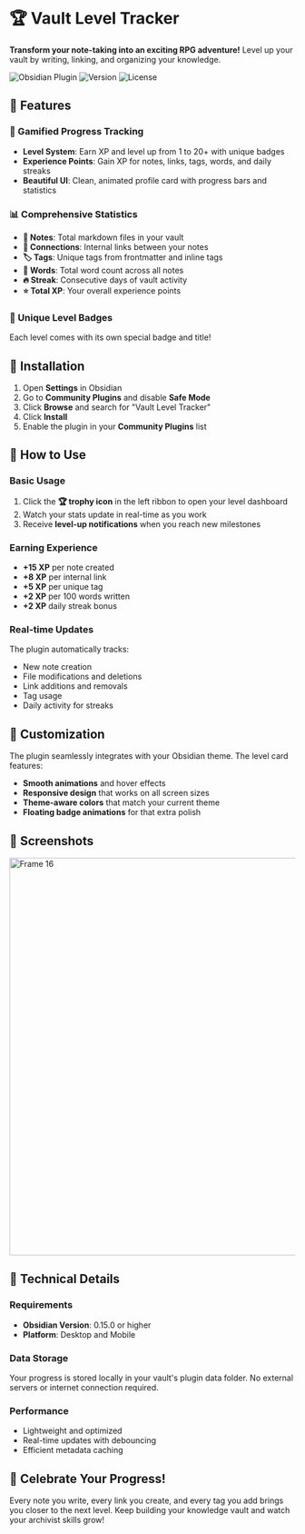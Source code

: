 # 🏆 Vault Level Tracker

**Transform your note-taking into an exciting RPG adventure!** Level up your vault by writing, linking, and organizing your knowledge.

![Obsidian Plugin](https://img.shields.io/badge/Obsidian-Plugin-7c3aed?style=for-the-badge&logo=obsidian)
![Version](https://img.shields.io/badge/Version-1.0.0-blue?style=for-the-badge)
![License](https://img.shields.io/badge/License-MIT-green?style=for-the-badge)

## 🌟 Features

### 🎯 Gamified Progress Tracking
- **Level System**: Earn XP and level up from 1 to 20+ with unique badges
- **Experience Points**: Gain XP for notes, links, tags, words, and daily streaks
- **Beautiful UI**: Clean, animated profile card with progress bars and statistics

### 📊 Comprehensive Statistics
- **📝 Notes**: Total markdown files in your vault
- **🔗 Connections**: Internal links between your notes
- **🏷️ Tags**: Unique tags from frontmatter and inline tags
- **📖 Words**: Total word count across all notes
- **🔥 Streak**: Consecutive days of vault activity
- **⭐ Total XP**: Your overall experience points

### 🎨 Unique Level Badges
Each level comes with its own special badge and title!

## 🚀 Installation

1. Open **Settings** in Obsidian
2. Go to **Community Plugins** and disable **Safe Mode**
3. Click **Browse** and search for "Vault Level Tracker"
4. Click **Install**
5. Enable the plugin in your **Community Plugins** list

## 📖 How to Use

### Basic Usage
1. Click the **🏆 trophy icon** in the left ribbon to open your level dashboard
2. Watch your stats update in real-time as you work
3. Receive **level-up notifications** when you reach new milestones

### Earning Experience
- **+15 XP** per note created
- **+8 XP** per internal link
- **+5 XP** per unique tag
- **+2 XP** per 100 words written
- **+2 XP** daily streak bonus

### Real-time Updates
The plugin automatically tracks:
- New note creation
- File modifications and deletions
- Link additions and removals
- Tag usage
- Daily activity for streaks

## 🎨 Customization

The plugin seamlessly integrates with your Obsidian theme. The level card features:

- **Smooth animations** and hover effects
- **Responsive design** that works on all screen sizes
- **Theme-aware colors** that match your current theme
- **Floating badge animations** for that extra polish

## 📱 Screenshots

<img width="620" height="700" alt="Frame 16" src="https://github.com/user-attachments/assets/3a665db2-c86a-450f-b423-b12dc215d55c" />

## 🔧 Technical Details

### Requirements
- **Obsidian Version**: 0.15.0 or higher
- **Platform**: Desktop and Mobile

### Data Storage
Your progress is stored locally in your vault's plugin data folder. No external servers or internet connection required.

### Performance
- Lightweight and optimized
- Real-time updates with debouncing
- Efficient metadata caching

## 🎊 Celebrate Your Progress!

Every note you write, every link you create, and every tag you add brings you closer to the next level. Keep building your knowledge vault and watch your archivist skills grow!
